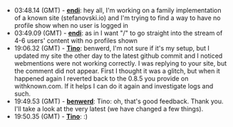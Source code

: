 * <a id="03:48.14">03:48.14 (GMT)</a> - __[endi](https://github.com/endi)__: hey all, I'm working on a family implementation of a known site (stefanovski.io) and I'm trying to find a way to have no profile show when no user is logged in
* <a id="03:49.09">03:49.09 (GMT)</a> - __[endi](https://github.com/endi)__: as in I want "/" to go straight into the stream of 4-6 users' content with no profiles shown
* <a id="19:06.32">19:06.32 (GMT)</a> - __[Tino](https://github.com/Tino)__: benwerd, I'm not sure if it's my setup, but I updated my site the other day to the latest github commit and I noticed webmentions were not working correctly. I was replying to your site, but the comment did not appear. First I thought it was a glitch, but when it happened again I reverted back to the 0.8.5 you provide on withknown.com. If it helps I can do it again and investigate logs and such.
* <a id="19:49.53">19:49.53 (GMT)</a> - __[benwerd](https://github.com/benwerd)__: Tino: oh, that's good feedback. Thank you. I'll take a look at the very latest (we have changed a few things).
* <a id="19:50.35">19:50.35 (GMT)</a> - __[Tino](https://github.com/Tino)__: :)
